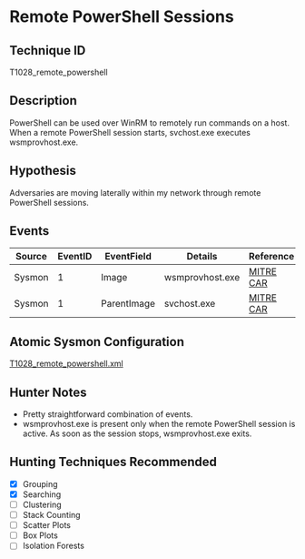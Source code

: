 # Remote PowerShell Sessions
## Technique ID
T1028_remote_powershell


## Description
PowerShell can be used over WinRM to remotely run commands on a host. When a remote PowerShell session starts, svchost.exe executes wsmprovhost.exe.


## Hypothesis
Adversaries are moving laterally within my network through remote PowerShell sessions. 


## Events

| Source | EventID | EventField | Details | Reference | 
|--------|---------|-------|---------|-----------| 
| Sysmon | 1 | Image | wsmprovhost.exe | [MITRE CAR](https://car.mitre.org/wiki/CAR-2014-11-004) |
| Sysmon | 1 | ParentImage | svchost.exe | [MITRE CAR](https://car.mitre.org/wiki/CAR-2014-11-004) |


## Atomic Sysmon Configuration
[T1028_remote_powershell.xml](https://github.com/Cyb3rWard0g/ThreatHunter-Playbook/blob/master/attack_matrix/windows/sysmon_configs/T1028_remote_powershell.xml)


## Hunter Notes
* Pretty straightforward combination of events.
* wsmprovhost.exe is present only when the remote PowerShell session is active. As soon as the session stops, wsmprovhost.exe exits. 


## Hunting Techniques Recommended

- [x] Grouping
- [x] Searching
- [ ] Clustering
- [ ] Stack Counting
- [ ] Scatter Plots
- [ ] Box Plots
- [ ] Isolation Forests